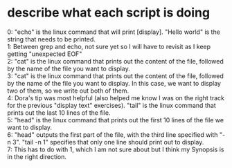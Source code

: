 # describe what each script is doing
0: "echo" is the linux command that will print [display]. "Hello world" is the string that needs to be printed.<br>
1: Between grep and echo, not sure yet so I will have to revisit as I keep getting "unexpected EOF"<br>
2: "cat" is the linux command that prints out the content of the file, followed by the name of the file you want to display.<br>
3: "cat" is the linux command that prints out the content of the file, followed by the name of the file you want to display. In this case, we want to display two of them, so we write out both of them.<br>
4: Dora's tip was most helpful (also helped me know I was on the right track for the previous "display text" exercises). "tail" is the linux command that prints out the last 10 lines of the file.<br>
5: "head" is the linux command that prints out the first 10 lines of the file we want to display.<br>
6: "head" outputs the first part of the file, with the third line specified with "-n 3". "tail -n 1" specifies that only one line should print out to display.<br>
7: This has to do with 1, which I am not sure about but I think my Synopsis is in the right direction.


